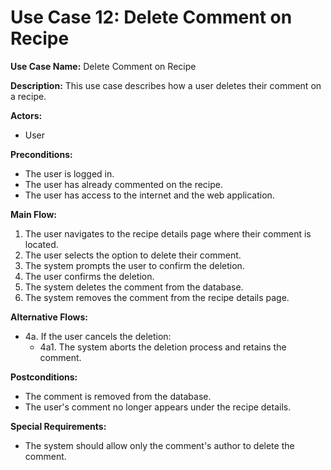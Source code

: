 # Use Case 12: Delete Comment on Recipe

**Use Case Name:** Delete Comment on Recipe

**Description:** This use case describes how a user deletes their comment on a recipe.

**Actors:** 
- User

**Preconditions:** 
- The user is logged in.
- The user has already commented on the recipe.
- The user has access to the internet and the web application.

**Main Flow:**
1. The user navigates to the recipe details page where their comment is located.
2. The user selects the option to delete their comment.
3. The system prompts the user to confirm the deletion.
4. The user confirms the deletion.
5. The system deletes the comment from the database.
6. The system removes the comment from the recipe details page.

**Alternative Flows:**
- 4a. If the user cancels the deletion:
  - 4a1. The system aborts the deletion process and retains the comment.

**Postconditions:**
- The comment is removed from the database.
- The user's comment no longer appears under the recipe details.

**Special Requirements:**
- The system should allow only the comment's author to delete the comment.
